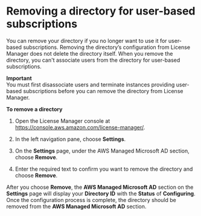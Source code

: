 # Removing a directory for user\-based subscriptions<a name="user-based-subscriptions-remove-ad"></a>

You can remove your directory if you no longer want to use it for user\-based subscriptions\. Removing the directory’s configuration from License Manager does not delete the directory itself\. When you remove the directory, you can't associate users from the directory for user\-based subscriptions\.

**Important**  
You must first disassociate users and terminate instances providing user\-based subscriptions before you can remove the directory from License Manager\.

**To remove a directory**

1. Open the License Manager console at [https://console\.aws\.amazon\.com/license\-manager/](https://console.aws.amazon.com/license-manager/)\.

1. In the left navigation pane, choose **Settings**\.

1. On the **Settings** page, under the AWS Managed Microsoft AD section, choose **Remove**\.

1. Enter the required text to confirm you want to remove the directory and choose **Remove**\.

After you choose **Remove**, the **AWS Managed Microsoft AD** section on the **Settings** page will display your **Directory ID** with the **Status** of **Configuring**\. Once the configuration process is complete, the directory should be removed from the **AWS Managed Microsoft AD** section\.